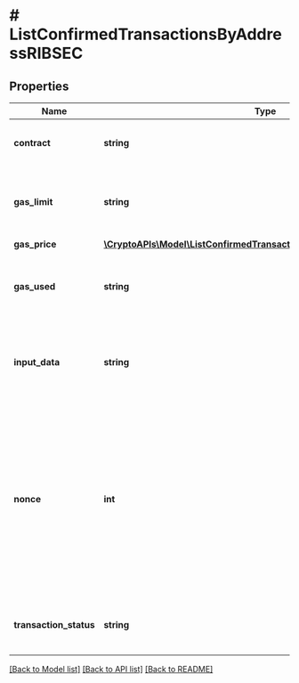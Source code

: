 # # ListConfirmedTransactionsByAddressRIBSEC

## Properties

Name | Type | Description | Notes
------------ | ------------- | ------------- | -------------
**contract** | **string** | Represents the specific transaction contract. |
**gas_limit** | **string** | Represents the amount of gas used by this specific transaction alone. |
**gas_price** | [**\CryptoAPIs\Model\ListConfirmedTransactionsByAddressRIBSECGasPrice**](ListConfirmedTransactionsByAddressRIBSECGasPrice.md) |  |
**gas_used** | **string** | Represents the exact unit of gas that was used for the transaction. |
**input_data** | **string** | Represents additional information that is required for the transaction. |
**nonce** | **int** | Represents the sequential running number for an address, starting from 0 for the first transaction. E.g., if the nonce of a transaction is 10, it would be the 11th transaction sent from the sender&#39;s address. |
**transaction_status** | **string** | String representation of the transaction status |

[[Back to Model list]](../../README.md#models) [[Back to API list]](../../README.md#endpoints) [[Back to README]](../../README.md)
